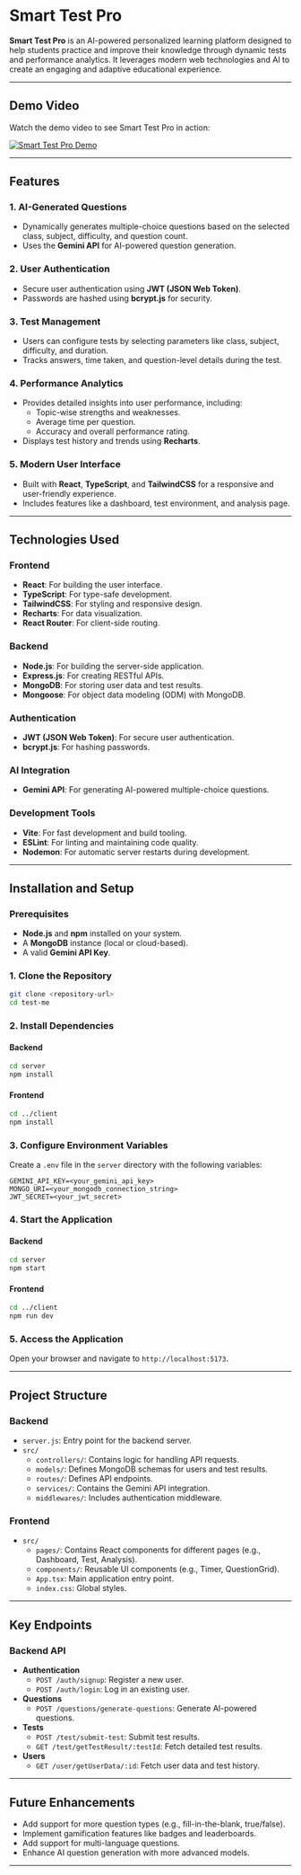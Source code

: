 # Smart Test Pro

**Smart Test Pro** is an AI-powered personalized learning platform designed to help students practice and improve their knowledge through dynamic tests and performance analytics. It leverages modern web technologies and AI to create an engaging and adaptive educational experience.

---

## Demo Video

Watch the demo video to see Smart Test Pro in action:

[![Smart Test Pro Demo](https://img.youtube.com/vi/9Xhl2DdUUss/0.jpg)](https://www.youtube.com/watch?v=9Xhl2DdUUss)

---

## Features

### 1. **AI-Generated Questions**

- Dynamically generates multiple-choice questions based on the selected class, subject, difficulty, and question count.
- Uses the **Gemini API** for AI-powered question generation.

### 2. **User Authentication**

- Secure user authentication using **JWT (JSON Web Token)**.
- Passwords are hashed using **bcrypt.js** for security.

### 3. **Test Management**

- Users can configure tests by selecting parameters like class, subject, difficulty, and duration.
- Tracks answers, time taken, and question-level details during the test.

### 4. **Performance Analytics**

- Provides detailed insights into user performance, including:
  - Topic-wise strengths and weaknesses.
  - Average time per question.
  - Accuracy and overall performance rating.
- Displays test history and trends using **Recharts**.

### 5. **Modern User Interface**

- Built with **React**, **TypeScript**, and **TailwindCSS** for a responsive and user-friendly experience.
- Includes features like a dashboard, test environment, and analysis page.

---

## Technologies Used

### **Frontend**

- **React**: For building the user interface.
- **TypeScript**: For type-safe development.
- **TailwindCSS**: For styling and responsive design.
- **Recharts**: For data visualization.
- **React Router**: For client-side routing.

### **Backend**

- **Node.js**: For building the server-side application.
- **Express.js**: For creating RESTful APIs.
- **MongoDB**: For storing user data and test results.
- **Mongoose**: For object data modeling (ODM) with MongoDB.

### **Authentication**

- **JWT (JSON Web Token)**: For secure user authentication.
- **bcrypt.js**: For hashing passwords.

### **AI Integration**

- **Gemini API**: For generating AI-powered multiple-choice questions.

### **Development Tools**

- **Vite**: For fast development and build tooling.
- **ESLint**: For linting and maintaining code quality.
- **Nodemon**: For automatic server restarts during development.

---

## Installation and Setup

### Prerequisites

- **Node.js** and **npm** installed on your system.
- A **MongoDB** instance (local or cloud-based).
- A valid **Gemini API Key**.

### 1. Clone the Repository

```bash
git clone <repository-url>
cd test-me
```

### 2. Install Dependencies

#### Backend

```bash
cd server
npm install
```

#### Frontend

```bash
cd ../client
npm install
```

### 3. Configure Environment Variables

Create a `.env` file in the `server` directory with the following variables:

```env
GEMINI_API_KEY=<your_gemini_api_key>
MONGO_URI=<your_mongodb_connection_string>
JWT_SECRET=<your_jwt_secret>
```

### 4. Start the Application

#### Backend

```bash
cd server
npm start
```

#### Frontend

```bash
cd ../client
npm run dev
```

### 5. Access the Application

Open your browser and navigate to `http://localhost:5173`.

---

## Project Structure

### **Backend**

- `server.js`: Entry point for the backend server.
- `src/`
  - `controllers/`: Contains logic for handling API requests.
  - `models/`: Defines MongoDB schemas for users and test results.
  - `routes/`: Defines API endpoints.
  - `services/`: Contains the Gemini API integration.
  - `middlewares/`: Includes authentication middleware.

### **Frontend**

- `src/`
  - `pages/`: Contains React components for different pages (e.g., Dashboard, Test, Analysis).
  - `components/`: Reusable UI components (e.g., Timer, QuestionGrid).
  - `App.tsx`: Main application entry point.
  - `index.css`: Global styles.

---

## Key Endpoints

### **Backend API**

- **Authentication**
  - `POST /auth/signup`: Register a new user.
  - `POST /auth/login`: Log in an existing user.
- **Questions**
  - `POST /questions/generate-questions`: Generate AI-powered questions.
- **Tests**
  - `POST /test/submit-test`: Submit test results.
  - `GET /test/getTestResult/:testId`: Fetch detailed test results.
- **Users**
  - `GET /user/getUserData/:id`: Fetch user data and test history.

---

## Future Enhancements

- Add support for more question types (e.g., fill-in-the-blank, true/false).
- Implement gamification features like badges and leaderboards.
- Add support for multi-language questions.
- Enhance AI question generation with more advanced models.

---

